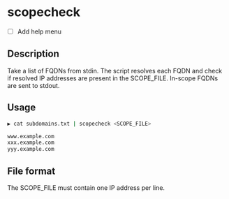 # scopecheck

- [ ] Add help menu

## Description
Take a list of FQDNs from stdin. The script resolves each FQDN and check if resolved IP addresses are present in the SCOPE_FILE. In-scope FQDNs are sent to stdout.

## Usage

```bash
▶ cat subdomains.txt | scopecheck <SCOPE_FILE>

www.example.com
xxx.example.com
yyy.example.com
```

## File format
The SCOPE_FILE must contain one IP address per line.

